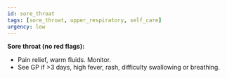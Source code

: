 ```yaml
---
id: sore_throat
tags: [sore_throat, upper_respiratory, self_care]
urgency: low
---
```


**Sore throat (no red flags):**
- Pain relief, warm fluids. Monitor.
- See GP if >3 days, high fever, rash, difficulty swallowing or breathing.
